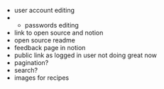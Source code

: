 - user account editing
- - passwords editing
- link to open source and notion
- open source readme
- feedback page in notion
- public link as logged in user not doing great now
- pagination?
- search?
- images for recipes
